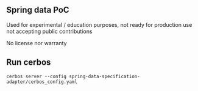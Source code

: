 ## Spring data PoC

Used for experimental / education purposes, not ready for production use
not accepting public contributions

No license nor warranty

## Run cerbos 
```shell
cerbos server --config spring-data-specification-adapter/cerbos_config.yaml
```